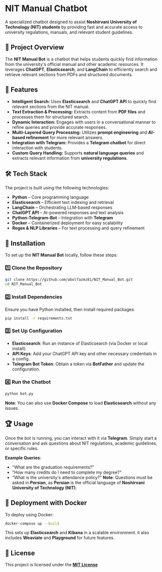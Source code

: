 # NIT Manual Chatbot

A specialized chatbot designed to assist **Noshirvani University of Technology (NIT) students** by providing fast and accurate access to university regulations, manuals, and relevant student guidelines.

## 📌 Project Overview

The **NIT Manual Bot** is a chatbot that helps students quickly find information from the university's official manual and other academic resources. It leverages **ChatGPT**, **Elasticsearch**, and **LangChain** to efficiently search and retrieve relevant sections from PDFs and structured documents.

## 🚀 Features

- **Intelligent Search:** Uses **Elasticsearch** and **ChatGPT API** to quickly find relevant sections from the NIT manual.
- **Text Extraction & Processing:** Extracts content from **PDF files** and processes them for structured search.
- **Dynamic Interaction:** Engages with users in a conversational manner to refine queries and provide accurate responses.
- **Multi-Layered Query Processing:** Utilizes **prompt engineering** and **AI-based refinement** for more relevant answers.
- **Integration with Telegram:** Provides a **Telegram chatbot** for direct interaction with students.
- **Custom Query Handling:** Supports **natural language queries** and extracts relevant information from **university regulations**.

## 🛠️ Tech Stack

The project is built using the following technologies:

- **Python** – Core programming language
- **Elasticsearch** – Efficient text indexing and retrieval
- **LangChain** – Orchestrating LLM-based responses
- **ChatGPT API** – AI-powered responses and text analysis
- **Python-Telegram-Bot** – Integration with **Telegram**
- **Docker** – Containerized deployment for easy scalability
- **Regex & NLP Libraries** – For text processing and query refinement

## 📂 Installation

To set up the **NIT Manual Bot** locally, follow these steps:

### **1️⃣ Clone the Repository**
  ```bash
  git clone https://github.com/abolfazmz81/NIT_Manual_Bot.git
  cd NIT_Manual_Bot
  ```

### 2️⃣ Install Dependencies
  Ensure you have Python installed, then install required packages:
  ```bash
  pip install -r requirements.txt
  ```

### 3️⃣ Set Up Configuration
- **Elasticsearch**: Run an instance of Elasticsearch (via Docker or local install).
- **API Keys**: Add your ChatGPT API key and other necessary credentials in a config.
- **Telegram Bot Token**: Obtain a token via **BotFather** and update the configuration.

### 4️⃣ Run the Chatbot
```bash
python bot.py
```
**Note**: You can also use **Docker Compose** to load **Elasticsearch** without any issues.

## 🏆 Usage
Once the bot is running, you can interact with it via **Telegram**. Simply start a conversation and ask questions about NIT regulations, academic guidelines, or specific rules.

**Example Queries**:
- "What are the graduation requirements?"
- "How many credits do I need to complete my degree?"
- "What is the university's attendance policy?"
  **Note**: Questions must be asked in **Persian**, as **Persian** is the official language of **Noshirvani University of Technology (NIT)**.

## 🔧 Deployment with Docker
To deploy using Docker:
```bash
docker-compose up --build
```

This sets up **Elasticsearch** and **Kibana** in a scalable environment. it also includes **Weaviate** and **Playground** for future features.

## 📜 License
This project is licensed under the [**MIT License**](./LICENSE)
